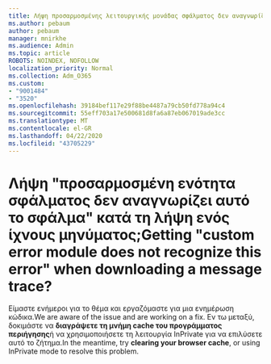 ```yaml
---
title: Λήψη προσαρμοσμένης λειτουργικής μονάδας σφάλματος δεν αναγνωρίζει αυτό το σφάλμα κατά τη λήψη ενός ίχνους μηνύματος;
ms.author: pebaum
author: pebaum
manager: mnirkhe
ms.audience: Admin
ms.topic: article
ROBOTS: NOINDEX, NOFOLLOW
localization_priority: Normal
ms.collection: Adm_O365
ms.custom:
- "9001484"
- "3520"
ms.openlocfilehash: 39184bef117e29f88be4487a79cb50fd778a94c4
ms.sourcegitcommit: 55eff703a17e500681d8fa6a87eb067019ade3cc
ms.translationtype: MT
ms.contentlocale: el-GR
ms.lasthandoff: 04/22/2020
ms.locfileid: "43705229"
---
```

# <a name="getting-custom-error-module-does-not-recognize-this-error-when-downloading-a-message-trace"></a><span data-ttu-id="395fb-102">Λήψη "προσαρμοσμένη ενότητα σφάλματος δεν αναγνωρίζει αυτό το σφάλμα" κατά τη λήψη ενός ίχνους μηνύματος;</span><span class="sxs-lookup"><span data-stu-id="395fb-102">Getting "custom error module does not recognize this error" when downloading a message trace?</span></span>

<span data-ttu-id="395fb-103">Είμαστε ενήμεροι για το θέμα και εργαζόμαστε για μια ενημέρωση κώδικα.</span><span class="sxs-lookup"><span data-stu-id="395fb-103">We are aware of the issue and are working on a fix.</span></span>  <span data-ttu-id="395fb-104">Εν τω μεταξύ, δοκιμάστε να **διαγράψετε τη μνήμη cache του προγράμματος περιήγησης**ή να χρησιμοποιήσετε τη λειτουργία InPrivate για να επιλύσετε αυτό το ζήτημα.</span><span class="sxs-lookup"><span data-stu-id="395fb-104">In the meantime, try **clearing your browser cache**, or using InPrivate mode to resolve this problem.</span></span>